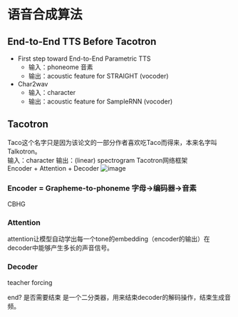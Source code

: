 # 语音合成算法

## End-to-End TTS Before Tacotron
- First step toward End-to-End Parametric TTS
  - 输入：phoneome 音素
  - 输出：acoustic feature for STRAIGHT (vocoder)
- Char2wav
  - 输入：character
  - 输出：acoustic feature for SampleRNN (vocoder)
  

## Tacotron
Taco这个名字只是因为该论文的一部分作者喜欢吃Taco而得来，本来名字叫Talkotron。  
输入：character
输出：(linear) spectrogram
Tacotron网络框架  
Encoder + Attention + Decoder
![image](https://user-images.githubusercontent.com/40049927/133578623-315ebce2-6bcf-459d-a590-756f0c75ddf7.png)

### Encoder = Grapheme-to-phoneme 字母→编码器→音素
CBHG

### Attention
attention让模型自动学出每一个tone的embedding（encoder的输出）在decoder中能够产生多长的声音信号。

### Decoder 

teacher forcing

end? 是否需要结束
是一个二分类器，用来结束decoder的解码操作，结束生成音频。





